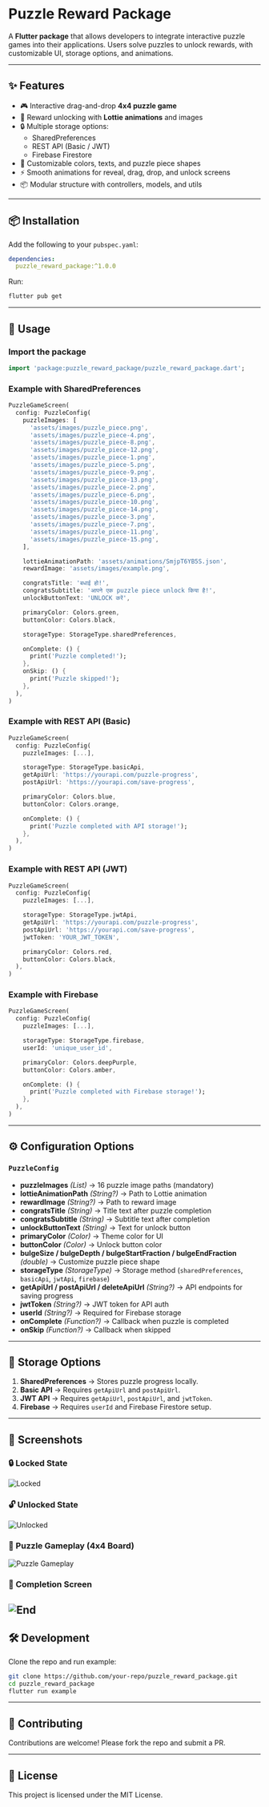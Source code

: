 # Puzzle Reward Package

A **Flutter package** that allows developers to integrate interactive puzzle games into their applications. Users solve puzzles to unlock rewards, with customizable UI, storage options, and animations.

---

## ✨ Features
- 🎮 Interactive drag-and-drop **4x4 puzzle game**
- 🎉 Reward unlocking with **Lottie animations** and images
- 🔒 Multiple storage options:
  - SharedPreferences
  - REST API (Basic / JWT)
  - Firebase Firestore
- 🎨 Customizable colors, texts, and puzzle piece shapes
- ⚡ Smooth animations for reveal, drag, drop, and unlock screens
- 📦 Modular structure with controllers, models, and utils

---

## 📦 Installation

Add the following to your `pubspec.yaml`:

```yaml
dependencies:
  puzzle_reward_package:^1.0.0
```

Run:
```bash
flutter pub get
```

---

## 🚀 Usage

### Import the package
```dart
import 'package:puzzle_reward_package/puzzle_reward_package.dart';
```

### Example with SharedPreferences
```dart
PuzzleGameScreen(
  config: PuzzleConfig(
    puzzleImages: [
      'assets/images/puzzle_piece.png',
      'assets/images/puzzle_piece-4.png',
      'assets/images/puzzle_piece-8.png',
      'assets/images/puzzle_piece-12.png',
      'assets/images/puzzle_piece-1.png',
      'assets/images/puzzle_piece-5.png',
      'assets/images/puzzle_piece-9.png',
      'assets/images/puzzle_piece-13.png',
      'assets/images/puzzle_piece-2.png',
      'assets/images/puzzle_piece-6.png',
      'assets/images/puzzle_piece-10.png',
      'assets/images/puzzle_piece-14.png',
      'assets/images/puzzle_piece-3.png',
      'assets/images/puzzle_piece-7.png',
      'assets/images/puzzle_piece-11.png',
      'assets/images/puzzle_piece-15.png',
    ],

    lottieAnimationPath: 'assets/animations/SmjpT6YB5S.json',
    rewardImage: 'assets/images/example.png',

    congratsTitle: 'बधाई हो!',
    congratsSubtitle: 'आपने एक puzzle piece unlock किया है!',
    unlockButtonText: 'UNLOCK करें',

    primaryColor: Colors.green,
    buttonColor: Colors.black,

    storageType: StorageType.sharedPreferences,

    onComplete: () {
      print('Puzzle completed!');
    },
    onSkip: () {
      print('Puzzle skipped!');
    },
  ),
)
```

### Example with REST API (Basic)
```dart
PuzzleGameScreen(
  config: PuzzleConfig(
    puzzleImages: [...],

    storageType: StorageType.basicApi,
    getApiUrl: 'https://yourapi.com/puzzle-progress',
    postApiUrl: 'https://yourapi.com/save-progress',

    primaryColor: Colors.blue,
    buttonColor: Colors.orange,

    onComplete: () {
      print('Puzzle completed with API storage!');
    },
  ),
)
```

### Example with REST API (JWT)
```dart
PuzzleGameScreen(
  config: PuzzleConfig(
    puzzleImages: [...],

    storageType: StorageType.jwtApi,
    getApiUrl: 'https://yourapi.com/puzzle-progress',
    postApiUrl: 'https://yourapi.com/save-progress',
    jwtToken: 'YOUR_JWT_TOKEN',

    primaryColor: Colors.red,
    buttonColor: Colors.black,
  ),
)
```

### Example with Firebase
```dart
PuzzleGameScreen(
  config: PuzzleConfig(
    puzzleImages: [...],

    storageType: StorageType.firebase,
    userId: 'unique_user_id',

    primaryColor: Colors.deepPurple,
    buttonColor: Colors.amber,

    onComplete: () {
      print('Puzzle completed with Firebase storage!');
    },
  ),
)
```

---

## ⚙️ Configuration Options

### `PuzzleConfig`
- **puzzleImages** *(List<String>)* → 16 puzzle image paths (mandatory)
- **lottieAnimationPath** *(String?)* → Path to Lottie animation
- **rewardImage** *(String?)* → Path to reward image
- **congratsTitle** *(String)* → Title text after puzzle completion
- **congratsSubtitle** *(String)* → Subtitle text after completion
- **unlockButtonText** *(String)* → Text for unlock button
- **primaryColor** *(Color)* → Theme color for UI
- **buttonColor** *(Color)* → Unlock button color
- **bulgeSize / bulgeDepth / bulgeStartFraction / bulgeEndFraction** *(double)* → Customize puzzle piece shape
- **storageType** *(StorageType)* → Storage method (`sharedPreferences`, `basicApi`, `jwtApi`, `firebase`)
- **getApiUrl / postApiUrl / deleteApiUrl** *(String?)* → API endpoints for saving progress
- **jwtToken** *(String?)* → JWT token for API auth
- **userId** *(String?)* → Required for Firebase storage
- **onComplete** *(Function?)* → Callback when puzzle is completed
- **onSkip** *(Function?)* → Callback when skipped

---

## 📂 Storage Options

1. **SharedPreferences** → Stores puzzle progress locally.
2. **Basic API** → Requires `getApiUrl` and `postApiUrl`.
3. **JWT API** → Requires `getApiUrl`, `postApiUrl`, and `jwtToken`.
4. **Firebase** → Requires `userId` and Firebase Firestore setup.

---

## 📸 Screenshots
### 🔒 Locked State
![Locked](screenshots/locked.jpg)

### 🔓 Unlocked State
![Unlocked](screenshots/unlocked.jpg)

### 🧩 Puzzle Gameplay (4x4 Board)
![Puzzle Gameplay](screenshots/4x4.jpg)

### 🎉 Completion Screen
![End](screenshots/end.jpg)
---

## 🛠️ Development

Clone the repo and run example:
```bash
git clone https://github.com/your-repo/puzzle_reward_package.git
cd puzzle_reward_package
flutter run example
```

---

## 🤝 Contributing
Contributions are welcome! Please fork the repo and submit a PR.

---

## 📜 License
This project is licensed under the MIT License.

